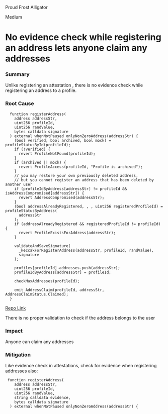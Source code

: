 Proud Frost Alligator

Medium

# No evidence check while registering an address lets anyone claim any addresses

### Summary

Unlike registering an attestation , there is no evidence check while registering an address to a profile.

### Root Cause

```Solidity
  function registerAddress(
    address addressStr,
    uint256 profileId,
    uint256 randValue,
    bytes calldata signature
  ) external whenNotPaused onlyNonZeroAddress(addressStr) {
    (bool verified, bool archived, bool mock) = profileStatusById(profileId);
    if (!verified) {
      revert ProfileNotFound(profileId);
    }
    if (archived || mock) {
      revert ProfileAccess(profileId, "Profile is archived");
    }
    // you may restore your own previously deleted address,
    // but you cannot register an address that has been deleted by another user
    if (profileIdByAddress[addressStr] != profileId && isAddressCompromised[addressStr]) {
      revert AddressCompromised(addressStr);
    }
    (bool addressAlreadyRegistered, , , uint256 registeredProfileId) = profileStatusByAddress(
      addressStr
    );
    if (addressAlreadyRegistered && registeredProfileId != profileId) {
      revert ProfileExistsForAddress(addressStr);
    }

    validateAndSaveSignature(
      _keccakForRegisterAddress(addressStr, profileId, randValue),
      signature
    );

    profiles[profileId].addresses.push(addressStr);
    profileIdByAddress[addressStr] = profileId;

    checkMaxAddresses(profileId);

    emit AddressClaim(profileId, addressStr, AddressClaimStatus.Claimed);
  }

```
[Repo Link](https://github.com/sherlock-audit/2024-10-ethos-network/blob/db37b9dc2b792e245eb683d8a956bcb7ef2f1a27/ethos/packages/contracts/contracts/EthosProfile.sol#L373C1-L410C1)

There is no proper validation to check if the address belongs to the user


### Impact

Anyone can claim any addresses 



### Mitigation

Like evidence check in attestations, check for evidence when registering addresses also:

```Solidity
 function registerAddress(
    address addressStr,        
    uint256 profileId,
    uint256 randValue,
    string calldata evidence,
    bytes calldata signature
  ) external whenNotPaused onlyNonZeroAddress(addressStr) {
```